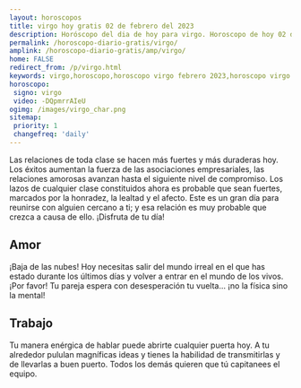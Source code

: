 ```yaml
---
layout: horoscopos
title: virgo hoy gratis 02 de febrero del 2023 
description: Horóscopo del dia de hoy para virgo. Horoscopo de hoy 02 de febrero del 2023. Las predicciones de amor, trabajo, vida personal gratis.
permalink: /horoscopo-diario-gratis/virgo/
amplink: /horoscopo-diario-gratis/amp/virgo/
home: FALSE
redirect_from: /p/virgo.html
keywords: virgo,horoscopo,horoscopo virgo febrero 2023,horoscopo virgo hoy,tarot virgo febrero 2023,horoscopo virgo,tarot virgo hoy,horoscopo de hoy,horoscopo diario,tarot del amor,horoscopo de hoy virgo,horoscopo diario del tarot, Horoscopo de hoy virgo 02 de febrero del 2023,horóscopo del día,signos zodiacales 2023, el horoscopo de hoy
horoscopo:
 signo: virgo
 video: -DQpmrrAIeU
ogimg: /images/virgo_char.png
sitemap:
 priority: 1
 changefreq: 'daily'
---
```



Las relaciones de toda clase se hacen más fuertes y más duraderas hoy. Los éxitos aumentan la fuerza de las asociaciones empresariales, las relaciones amorosas avanzan hasta el siguiente nivel de compromiso. Los lazos de cualquier clase constituidos ahora es probable que sean fuertes, marcados por la honradez, la lealtad y el afecto. Este es un gran día para reunirse con alguien cercano a ti; y esa relación es muy probable que crezca a causa de ello. ¡Disfruta de tu día!

## Amor

¡Baja de las nubes! Hoy necesitas salir del mundo irreal en el que has estado durante los últimos días y volver a entrar en el mundo de los vivos. ¡Por favor! Tu pareja espera con desesperación tu vuelta... ¡no la física sino la mental!

## Trabajo

Tu manera enérgica de hablar puede abrirte cualquier puerta hoy. A tu alrededor pululan magníficas ideas y tienes la habilidad de transmitirlas y de llevarlas a buen puerto. Todos los demás quieren que tú capitanees el equipo.